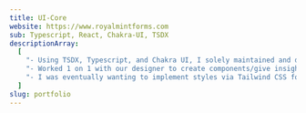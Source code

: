 ```yaml
---
title: UI-Core
website: https://www.royalmintforms.com
sub: Typescript, React, Chakra-UI, TSDX
descriptionArray:
  [
    "- Using TSDX, Typescript, and Chakra UI, I solely maintained and developed an internal UI Library to eventually be used across all XQ products. It was implemented in the Vault application as well as parts of the management portal (Policy Manager/Secure Messaging section).",
    "- Worked 1 on 1 with our designer to create components/give insight to the provided Figma specifications.",
    "- I was eventually wanting to implement styles via Tailwind CSS for scalability/use outside of React-based projects, as Chakra UI depends on the React framework.",
  ]
slug: portfolio
---
```

